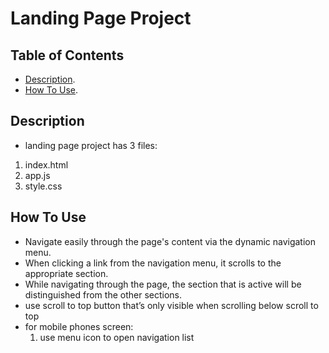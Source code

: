 # Landing Page Project

## Table of Contents
- [Description](#description).
- [How To Use](#How-To-Use).

## Description
- landing page project has 3 files:
1. index.html
2. app.js
3. style.css

## How To Use
- Navigate easily through the page's content via the dynamic navigation menu.
- When clicking a link from the navigation menu, it scrolls to the appropriate section.
- While navigating through the page, the section that is active will be distinguished from the other sections.
- use scroll to top button that’s only visible when scrolling below scroll to top 
- for mobile phones screen:
    1. use menu icon to open navigation list